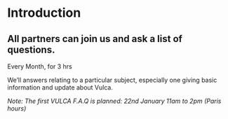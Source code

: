 # Introduction

## All partners can join us and ask a list of questions.

Every Month, for 3 hrs

We’ll answers relating to a particular subject, especially one giving basic information and update about Vulca.

_Note: The first VULCA F.A.Q is planned: 22nd January 11am to 2pm \(Paris hours\)_

